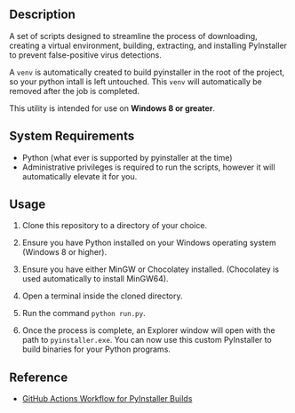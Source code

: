 ## Description

A set of scripts designed to streamline the process of downloading, creating a virtual environment, building, extracting, and installing PyInstaller to prevent false-positive virus detections.

A `venv` is automatically created to build pyinstaller in the root of the project, so your python intall is left untouched. This `venv` will automatically be removed after the job is completed.

This utility is intended for use on **Windows 8 or greater**.

## System Requirements

- Python (what ever is supported by pyinstaller at the time)
- Administrative privileges is required to run the scripts, however it will automatically elevate it for you.

## Usage

1. Clone this repository to a directory of your choice.

2. Ensure you have Python installed on your Windows operating system (Windows 8 or higher).

3. Ensure you have either MinGW or Chocolatey installed. (Chocolatey is used automatically to install MinGW64).

4. Open a terminal inside the cloned directory.

5. Run the command `python run.py`.

6. Once the process is complete, an Explorer window will open with the path to `pyinstaller.exe`. You can now use this custom PyInstaller to build binaries for your Python programs.

## Reference

- [GitHub Actions Workflow for PyInstaller Builds](https://github.com/yt-dlp/Pyinstaller-Builds/blob/master/.github/workflows/build.yml)
